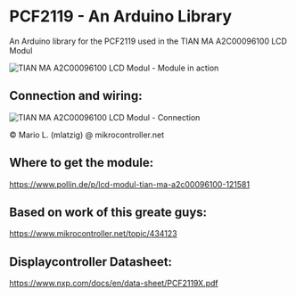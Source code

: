 # PCF2119 - An Arduino Library
 An Arduino library for the PCF2119 used in the TIAN MA A2C00096100 LCD Modul

![TIAN MA A2C00096100 LCD Modul - Module in action](https://raw.github.com/cimba007/PCF2119/master/1615643705682.jpg)

## Connection and wiring:
![TIAN MA A2C00096100 LCD Modul - Connection](https://raw.github.com/cimba007/PCF2119/master/TestLCD_A2C00096100.png)

©  Mario L. (mlatzig) @ mikrocontroller.net

## Where to get the module:
https://www.pollin.de/p/lcd-modul-tian-ma-a2c00096100-121581

## Based on work of this greate guys:
https://www.mikrocontroller.net/topic/434123

## Displaycontroller Datasheet:
https://www.nxp.com/docs/en/data-sheet/PCF2119X.pdf
